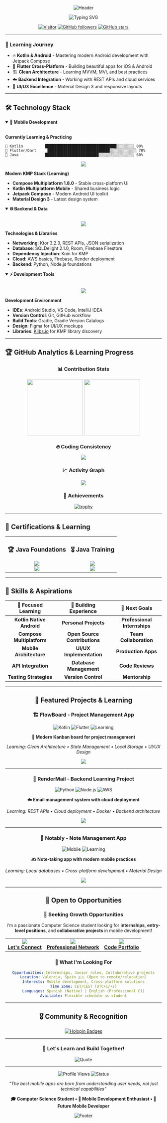 <div align="center">

![Header](https://capsule-render.vercel.app/api?type=waving&color=0:667eea,100:764ba2&height=200&section=header&text=Hi,%20I'm%20Pau&fontSize=40&fontColor=fff&animation=fadeIn&fontAlignY=38&desc=Kotlin%20%7C%20Flutter%20%7C%20Mobile%20Developer&descAlignY=51&descAlign=62)

</div>

<div align="center">
  <img src="https://readme-typing-svg.herokuapp.com?font=Fira+Code&weight=600&size=28&duration=4000&pause=1000&color=667EEA&center=true&vCenter=true&width=600&lines=Computer+Science+Student+%F0%9F%8E%93;Kotlin+%26+Android+Enthusiast+%F0%9F%93%B1;Cross-Platform+Mobile+Developer;Learning+%26+Building+Daily+%F0%9F%9A%80;Open+to+Opportunities" alt="Typing SVG" />
</div>

<div align="center">

[![Visitor](https://visitor-badge.laobi.icu/badge?page_id=paulopnun.paulopnun)](https://github.com/paulopnun)
[![GitHub followers](https://img.shields.io/github/followers/paulopnun?logo=GitHub&style=for-the-badge)](https://github.com/paulopnun)
[![GitHub stars](https://img.shields.io/github/stars/paulopnun?logo=GitHub&style=for-the-badge)](https://github.com/paulopnun)

</div>

---

### 🎯 Learning Journey
- 🔥 **Kotlin & Android** - Mastering modern Android development with Jetpack Compose
- 🎨 **Flutter Cross-Platform** - Building beautiful apps for iOS & Android  
- 🏗️ **Clean Architecture** - Learning MVVM, MVI, and best practices
- ☁️ **Backend Integration** - Working with REST APIs and cloud services
- 📱 **UI/UX Excellence** - Material Design 3 and responsive layouts

---

## 🛠️ Technology Stack

<details open>
<summary><b>📱 Mobile Development</b></summary>
<br>

**Currently Learning & Practicing**
```
🥇 Kotlin          ████████████████████████████████░░░░░░░░ 80%
🥈 Flutter/Dart     ████████████████████████████░░░░░░░░░░░░ 70%  
🥉 Java            ████████████████████████░░░░░░░░░░░░░░░░ 60%
```

<p align="center">
  <img src="https://skillicons.dev/icons?i=kotlin,flutter,dart,java,androidstudio&theme=dark" />
</p>

**Modern KMP Stack (Learning)**
- **Compose Multiplatform 1.8.0** - Stable cross-platform UI
- **Kotlin Multiplatform Mobile** - Shared business logic
- **Jetpack Compose** - Modern Android UI toolkit
- **Material Design 3** - Latest design system

</details>

<details open>
<summary><b>🌐 Backend & Data</b></summary>
<br>

<p align="center">
  <img src="https://skillicons.dev/icons?i=python,nodejs,docker,aws,postgresql,mysql,firebase&theme=dark" />
</p>

**Technologies & Libraries**
- **Networking**: Ktor 3.2.3, REST APIs, JSON serialization
- **Database**: SQLDelight 2.1.0, Room, Firebase Firestore
- **Dependency Injection**: Koin for KMP
- **Cloud**: AWS basics, Firebase, Render deployment
- **Backend**: Python, Node.js foundations

</details>

<details open>
<summary><b>⚡ Development Tools</b></summary>
<br>

<p align="center">
  <img src="https://skillicons.dev/icons?i=vscode,androidstudio,git,github,figma,gradle&theme=dark" />
</p>

**Development Environment**
- **IDEs**: Android Studio, VS Code, IntelliJ IDEA
- **Version Control**: Git, GitHub workflow
- **Build Tools**: Gradle, Gradle Version Catalogs
- **Design**: Figma for UI/UX mockups
- **Libraries**: [Klibs.io](https://klibs.io) for KMP library discovery

</details>

---

## 🏆 GitHub Analytics & Learning Progress

<div align="center">

### 📊 Contribution Stats
<img height="180em" src="https://github-readme-stats.vercel.app/api?username=paulopnun&show_icons=true&theme=tokyonight&include_all_commits=true&count_private=true&hide_border=true&title_color=667EEA&icon_color=667EEA"/>
<img height="180em" src="https://github-readme-stats.vercel.app/api/top-langs/?username=paulopnun&layout=compact&langs_count=10&theme=tokyonight&hide_border=true&title_color=667EEA"/>

### 🔥 Coding Consistency
<img src="https://github-readme-streak-stats.herokuapp.com/?user=paulopnun&theme=tokyonight&hide_border=true&stroke=667EEA&ring=667EEA&fire=667EEA&currStreakLabel=667EEA" />

### 📈 Activity Graph
<img src="https://github-readme-activity-graph.vercel.app/graph?username=paulopnun&theme=tokyo-night&hide_border=true&color=667EEA&line=667EEA&point=FFFFFF" />

### 🏅 Achievements
[![trophy](https://github-profile-trophy.vercel.app/?username=paulopnun&theme=darkhub&no-frame=true&no-bg=true&margin-w=4&column=7&title=Stars,Followers,Commits,Repositories,PullRequest,Issues,Commit)](https://github.com/ryo-ma/github-profile-trophy)

</div>

---

## 📜 Certifications & Learning

<div align="center">

<table>
  <tr>
    <td align="center">
      <h3>🏆 Java Foundations</h3>
      <img src="https://img.shields.io/badge/Oracle-F80000?style=for-the-badge&logo=oracle&logoColor=white" /><br>
      <a href="https://learn.oracle.com/education/html/ols4/php/decodeImg.php?file=152239">
        <img src="https://img.shields.io/badge/View%20Certificate-0066CC?style=for-the-badge&logo=google-chrome&logoColor=white" />
      </a>
    </td>
    <td align="center">
      <h3>🎖️ Java Training</h3>
      <img src="https://img.shields.io/badge/Oracle-F80000?style=for-the-badge&logo=oracle&logoColor=white" /><br>
      <a href="https://learn.oracle.com/education/html/ols4/php/decodeImg.php?file=79726">
        <img src="https://img.shields.io/badge/View%20Certificate-0066CC?style=for-the-badge&logo=google-chrome&logoColor=white" />
      </a>
    </td>
  </tr>
</table>

</div>

---

## 💼 Skills & Aspirations

<div align="center">

| 🎯 **Focused Learning** | 📱 **Building Experience** | 🚀 **Next Goals** |
|:-:|:-:|:-:|
| **Kotlin Native Android** | **Personal Projects** | **Professional Internships** |
| **Compose Multiplatform** | **Open Source Contributions** | **Team Collaboration** |
| **Mobile Architecture** | **UI/UX Implementation** | **Production Apps** |
| **API Integration** | **Database Management** | **Code Reviews** |
| **Testing Strategies** | **Version Control** | **Mentorship** |

</div>

<div align="center">
  
---

## 🌟 Featured Projects & Learning

<div align="center">

### 🏗️ FlowBoard - Project Management App
![Kotlin](https://img.shields.io/badge/Kotlin-0095D5?style=flat-square&logo=kotlin&logoColor=white)
![Flutter](https://img.shields.io/badge/Flutter-02569B?style=flat-square&logo=flutter&logoColor=white)
![Learning](https://img.shields.io/badge/Learning%20Project-4CAF50?style=flat-square)

**🎯 Modern Kanban board for project management**

*Learning: Clean Architecture • State Management • Local Storage • UI/UX Design*

<a href="https://github.com/PauLopNun/FlowBoard">
  <img src="https://img.shields.io/badge/🔗%20View%20Code-667eea?style=for-the-badge&logo=github&logoColor=white" />
</a>

---

### 📧 RenderMail - Backend Learning Project
![Python](https://img.shields.io/badge/Python-3776AB?style=flat-square&logo=python&logoColor=white)
![Node.js](https://img.shields.io/badge/Node.js-339933?style=flat-square&logo=nodedotjs&logoColor=white)
![AWS](https://img.shields.io/badge/AWS-232F3E?style=flat-square&logo=amazon-aws&logoColor=white)

**☁️ Email management system with cloud deployment**

*Learning: REST APIs • Cloud deployment • Docker • Backend architecture*

<a href="https://github.com/paulopnun/RenderMail">
  <img src="https://img.shields.io/badge/🔗%20View%20Backend-667eea?style=for-the-badge&logo=github&logoColor=white" />
</a>

---

### 📝 Notably - Note Management App
![Mobile](https://img.shields.io/badge/Mobile%20Development-4CAF50?style=flat-square)
![Learning](https://img.shields.io/badge/Student%20Project-FF9800?style=flat-square)

**✍️ Note-taking app with modern mobile practices**

*Learning: Local databases • Cross-platform development • Material Design*

<a href="https://github.com/PauLopNun/Notably">
  <img src="https://img.shields.io/badge/📖%20View%20Project-667eea?style=for-the-badge&logo=github&logoColor=white" />
</a>

</div>

---

## 🤝 Open to Opportunities

<div align="center">

### 🌟 Seeking Growth Opportunities

I'm a passionate Computer Science student looking for **internships**, **entry-level positions**, and **collaborative projects** in mobile development!

<table>
  <tr>
    <td align="center">
      <a href="mailto:paulopeznunez@gmail.com">
        <img src="https://img.shields.io/badge/Email-D14836?style=for-the-badge&logo=gmail&logoColor=white" />
        <br><strong>Let's Connect</strong>
      </a>
    </td>
    <td align="center">
      <a href="https://www.linkedin.com/in/paulopnun">
        <img src="https://img.shields.io/badge/LinkedIn-0077B5?style=for-the-badge&logo=linkedin&logoColor=white" />
        <br><strong>Professional Network</strong>
      </a>
    </td>
    <td align="center">
      <a href="https://github.com/paulopnun">
        <img src="https://img.shields.io/badge/GitHub-100000?style=for-the-badge&logo=github&logoColor=white" />
        <br><strong>Code Portfolio</strong>
      </a>
    </td>
  </tr>
</table>

### 🎯 What I'm Looking For
```yaml
Opportunities: Internships, Junior roles, Collaborative projects
Location: Valencia, Spain 🇪🇸 (Open to remote/relocation)
Interests: Mobile development, Cross-platform solutions
Time Zone: CET/CEST (UTC+1/+2)
Languages: Spanish (Native) | English (Professional C1)
Available: Flexible schedule as student
```
</div>

---

## 🎖️ Community & Recognition

<div align="center">

[![Holopin Badges](https://holopin.me/paulopnun)](https://holopin.io/@paulopnun)

</div>

---

<div align="center">

### 💬 Let's Learn and Build Together!

![Quote](https://quotes-github-readme.vercel.app/api?type=horizontal&theme=tokyonight)

---

![Profile Views](https://komarev.com/ghpvc/?username=paulopnun&color=667eea&style=for-the-badge&label=Profile+Views)
![Status](https://img.shields.io/badge/Status-Learning%20%26%20Growing-667eea?style=for-the-badge)

*"The best mobile apps are born from understanding user needs, not just technical capabilities"*

**🎓 Computer Science Student • 📱 Mobile Development Enthusiast • 🚀 Future Mobile Developer**

![Footer](https://capsule-render.vercel.app/api?type=waving&color=0:667eea,100:764ba2&height=100&section=footer)

</div>
